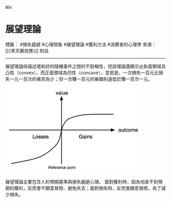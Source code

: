 #ln 
# 展望理論
標籤： #損失趨避 #心理現象 #展望理論 #獲利方法 #消費者的心理學 
來源：[[《黑天鵝效應》]] 附註

---

展望理論係描述壞和好的隨機事件之間的不對稱性，但該理論還顯示出負面領域具凸性（convex），而正面領域為凹性（concave），意思是，一次損失一百元比損失一元一百次的痛苦為少；但一次賺一百元的樂趣則遠低於賺一百次一元。

![](Value_function_in_Prospect_Theory_Graph.jpg)

展望理論主要包含人的預期基準與損失趨避心理。
面對獲利時，因為怕拿不到預期的獲利，反而會不願意冒險、避免失去；面對損失時，反而會願意冒險，為了減少損失。
